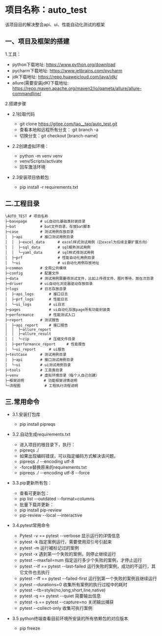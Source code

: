 # 项目名称：auto_test

该项目目的解决整合api、ui、性能自动化测试的框架

## 一、项目及框架的搭建

1.工具：

- python下载地址: <https://www.python.org/download>
- pycharm下载地址: <https://www.jetbrains.com/pycharm>
- jdk下载地址: <https://repo.huaweicloud.com/java/jdk/>
- allure(需要安装jdK)下载地址: <https://repo.maven.apache.org/maven2/io/qameta/allure/allure-commandline/>

2.搭建步骤

- 2.1拉取代码
  - git clone <https://gitee.com/tao__tao/auto_test.git>
  - 查看本地和远程所有分支： git branch -a
  - 切换分支：git checkout [branch-name]

- 2.2创建虚拟环境：
  - python -m venv venv
  - venv/Scripts/activate
  - 回车激活环境

- 2.3安装项目依赖包
  - pip install -r requirements.txt

## 二.工程目录

```text.
\AUTO_TEST # 项目名称
├─basepage      # ui自动化基础类封装目录 
├─bat           # bat文件目录，存放bat脚本
├─case          # 测试用例存放目录
│  ├─api        # 接口测试用例目录
│  │  ├─excel_data      # excel样式测试用例（已excel为后续主要扩展方向）
│  │  ├─sql_data        # sql眼熟测试用例
│  │  └─yaml_data       # sql样式得测试用例
│  ├─prf                # 性能自动化用例目录
│  └─ui                 # ui自动化用例存放地址
├─common        # 全局公共模块
├─config        # 配置文件
├─data          # 测试用例需要得测试文件，比如上传得文件、图片等待，放在次目录
├─driver        # ui自动化浏览器驱动存放目录
├─logs          # 日志存放目录
│  ├─api_logs       # 接口日志
│  ├─prf_logs       # 性能日志
│  └─ui_logs        # ui日志
├─pages             # ui自动化存放page所有功能封装类
├─performance       # 性能测试入口
├─report        # 测试报告
│  ├─api_report     # 接口报告
│  │  ├─allure_report
│  │  ├─allure_result
│  │  └─zip         # 压缩文件目录
│  ├─performance_report     # 性能报告
│  └─ui_report      # ui报告
├─testCase      # 测试用例目录
│  ├─api        # 接口测试用例目录
│  └─ui         # ui测试用例目录
├─tools         # 工具类目录
├─venv          # 虚拟环境目录（每个人自己创建）
├─框架说明         # 功能框架详情说明 
└─流程图           # 工程执行流程说明
```

## 三.常用命令

- 3.1.安装打包库
  - pip install pipreqs

- 3.2.自动生成requirements.txt
  - 进入项目的根目录下，执行：
  - pipreqs ./
  - 如果出现编码错误，可以指定编码方式解决该问题。
  - pipreqs ./ --encoding utf-8
  - -force替换原来的requirements.txt
  - pipreqs ./ --encoding utf-8 --force

- 3.3.pip更新所有包：
  - 查看可更新包：
  - pip list --outdated --format=columns
  - 批量下载并更新：
  - pip install pip-review
  - pip-review --local --interactive

- 3.4.pytest常用命令
  - Pytest -v == pytest --verbose 显示运行的详情信息
  - pytest -k 指定案例运行，需要使用双引号引起来
  - pytest -m 运行被标记过的案例
  - pytest -x 遇到第一个失败的案例，则停止继续运行
  - pytest --maxfail=num 指定运行多少个失败的案例，才停止运行
  - pytest --lf == pytest --last-failed 运行失败的案例，成功的不运行，其它文件也去执行
  - pytest --ff == pytest --failed-first 运行到第一个失败的案例且继续运行
  - pytest --durations=0 收集所有案例的执行过程中的耗时
  - pytest --tb=style(no,long,short,line,native)
  - pytest -q == pytest --quiet 简要输出信息
  - pytest -s == pytest --capture=no 关闭输出捕获
  - pytest --collect-only 收集可执行案例

- 3.5 python终端查看目前环境所安装的所有依赖包的对应版本
  - pip freeze

